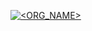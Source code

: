 [![<ORG_NAME>](https://app.circleci.com/pipelines/github/ARIFSATRIA1/Menjadi_Android_Developer_Expert_Submission.svg?style=svg)](https://app.circleci.com/pipelines/github/ARIFSATRIA1/Menjadi_Android_Developer_Expert_Submission)

